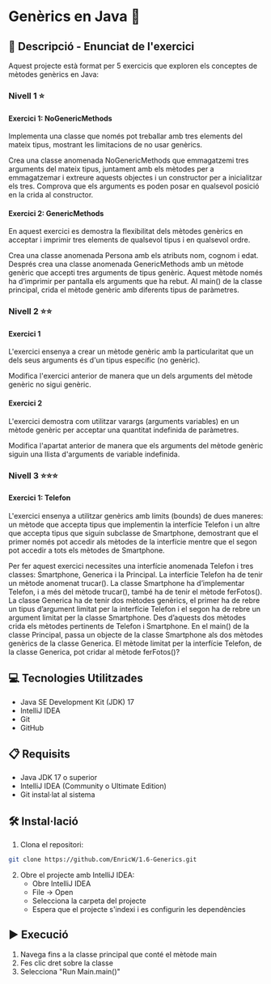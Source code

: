 # Genèrics en Java 🎯

## 📄 Descripció - Enunciat de l'exercici

Aquest projecte està format per 5 exercicis que exploren els conceptes de mètodes genèrics en Java:

### Nivell 1 ⭐
#### Exercici 1: NoGenericMethods
Implementa una classe que només pot treballar amb tres elements del mateix tipus, mostrant les limitacions de no usar genèrics.

Crea una classe anomenada NoGenericMethods que emmagatzemi tres arguments del mateix tipus, juntament amb els mètodes per a emmagatzemar i extreure aquests objectes i un constructor per a inicialitzar els tres. Comprova que els arguments es poden posar en qualsevol posició en la crida al constructor.

#### Exercici 2: GenericMethods
En aquest exercici es demostra la flexibilitat dels mètodes genèrics en acceptar i imprimir tres elements de qualsevol tipus i en qualsevol ordre.

Crea una classe anomenada Persona amb els atributs nom, cognom i edat. Després crea una classe anomenada GenericMethods amb un mètode genèric que accepti tres arguments de tipus genèric. Aquest mètode només ha d’imprimir per pantalla els arguments que ha rebut. Al main() de la classe principal, crida el mètode genèric amb diferents tipus de paràmetres.

### Nivell 2 ⭐⭐
#### Exercici 1
L'exercici ensenya a crear un mètode genèric amb la particularitat que un dels seus arguments és d'un tipus específic (no genèric).

Modifica l'exercici anterior de manera que un dels arguments del mètode genèric no sigui genèric.

#### Exercici 2
L'exercici demostra com utilitzar varargs (arguments variables) en un mètode genèric per acceptar una quantitat indefinida de paràmetres.

Modifica l'apartat anterior de manera que els arguments del mètode genèric siguin una llista d'arguments de variable indefinida.

### Nivell 3 ⭐⭐⭐
#### Exercici 1: Telefon
L'exercici ensenya a utilitzar genèrics amb límits (bounds) de dues maneres: un mètode que accepta tipus que implementin la interfície Telefon i un altre que accepta tipus que siguin subclasse de Smartphone, demostrant que el primer només pot accedir als mètodes de la interfície mentre que el segon pot accedir a tots els mètodes de Smartphone.

Per fer aquest exercici necessites una interfície anomenada Telefon i tres classes: Smartphone, Generica i la Principal. La interfície Telefon ha de tenir un mètode anomenat trucar(). La classe Smartphone ha d’implementar Telefon, i a més del mètode trucar(), també ha de tenir el mètode ferFotos(). La classe Generica ha de tenir dos mètodes genèrics, el primer ha de rebre un tipus d’argument limitat per la interfície Telefon i el segon ha de rebre un argument limitat per la classe Smartphone. Des d’aquests dos mètodes crida els mètodes pertinents de Telefon i Smartphone. En el main() de la classe Principal, passa un objecte de la classe Smartphone als dos mètodes genèrics de la classe Generica. El mètode limitat per la interfície Telefon, de la classe Generica, pot cridar al mètode ferFotos()?

## 💻 Tecnologies Utilitzades

- Java SE Development Kit (JDK) 17
- IntelliJ IDEA
- Git
- GitHub

## 📋 Requisits

- Java JDK 17 o superior
- IntelliJ IDEA (Community o Ultimate Edition)
- Git instal·lat al sistema

## 🛠️ Instal·lació

1. Clona el repositori:
```bash
git clone https://github.com/EnricW/1.6-Generics.git
```

2. Obre el projecte amb IntelliJ IDEA:
   - Obre IntelliJ IDEA
   - File -> Open
   - Selecciona la carpeta del projecte
   - Espera que el projecte s'indexi i es configurin les dependències

## ▶️ Execució

1. Navega fins a la classe principal que conté el mètode main
2. Fes clic dret sobre la classe
3. Selecciona "Run Main.main()"
